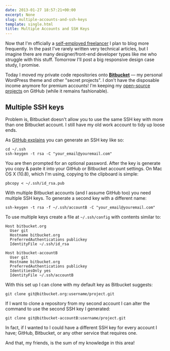 ```yaml
---
date: 2013-01-27 18:57:21+00:00
excerpt: None
slug: multiple-accounts-and-ssh-keys
template: single.html
title: Multiple Accounts and SSH Keys
---
```


Now that I'm officially a [self-employed freelancer](/2012/12/30/a-new-beginning/) I plan to blog more frequently. In the past I've rarely written very technical articles, but I imagine there are many designer/front-end developer types like me who struggle with this stuff. Tomorrow I'll post a big responsive design case study, I promise.

Today I moved my private code repositories onto **[Bitbucket](https://bitbucket.org/)** — my personal WordPress theme and other "secret projects". I don't have the disposable income anymore for premium accounts! I'm keeping my [open-source projects](https://github.com/dbushell) on GitHub (while it remains fashionable). 


## Multiple SSH keys


Problem is, Bitbucket doesn't allow you to use the same SSH key with more than one Bitbucket account. I still have my old work account to tidy up loose ends.

As [GitHub explains](https://help.github.com/articles/generating-ssh-keys) you can generate an SSH key like so:

````
cd ~/.ssh
ssh-keygen -t rsa -C "your_email@youremail.com"
````

You are then prompted for an optional password. After the key is generate you copy & paste it into your GitHub or Bitbucket account settings. On Mac OS X (10.8), which I'm using, copying to the clipboard is simple:

````
pbcopy < ~/.ssh/id_rsa.pub
````

With multiple Bitbucket accounts (and I assume GitHub too) you need multiple SSH keys. To generate a second key with a different name:

````
ssh-keygen -t rsa -f ~/.ssh/accountB -C "your_email@youremail.com"
````

To use multiple keys create a file at `~/.ssh/config` with contents similar to:

````
Host bitbucket.org
  User git
  Hostname bitbucket.org
  PreferredAuthentications publickey
  IdentityFile ~/.ssh/id_rsa

Host bitbucket-accountB
  User git
  Hostname bitbucket.org
  PreferredAuthentications publickey
  IdentitiesOnly yes
  IdentityFile ~/.ssh/accountB
````

With this set up I can clone with my default key as Bitbucket suggests:

````
git clone git@bitbucket.org:username/project.git
````

If I want to clone a repository from my second account I can alter the command to use the second SSH key I generated:

````
git clone git@bitbucket-accountB:username/project.git
````

In fact, if I wanted to I could have a different SSH key for every account I have; GitHub, Bitbucket, or any other service that requires one.

And that, my friends, is the sum of my knowledge in this area!
